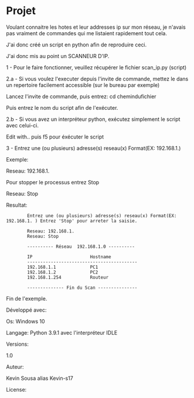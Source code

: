 # Projet

Voulant connaitre les hotes et leur addresses ip sur mon réseau, je n'avais pas vraiment de commandes qui me listaient rapidement tout cela.

J'ai donc créé un script en python afin de reproduire ceci.

J'ai donc mis au point un SCANNEUR D'IP.


1 - Pour le faire fonctionner, veuillez récupérer le fichier scan_ip.py (script) 


2.a - Si vous voulez l'executer depuis l'invite de commande, mettez le dans un repertoire facilement accessible (sur le bureau par exemple)
    
   Lancez l'invite de commande, puis entrez:  cd chemindufichier
    
   Puis entrez le nom du script afin de l'exécuter.
    

2.b - Si vous avez un interpréteur python, exécutez simplement le script avec celui-ci.
    
   Edit with.. puis f5 pour éxécuter le script
    

3 - Entrez une (ou plusieurs) adresse(s) reseau(x) Format(EX: 192.168.1.)
    
   Exemple:
            
   Reseau: 192.168.1.
    
   
   Pour stopper le processus entrez Stop
            
   Reseau: Stop
    
   
   Resultat:
    
            Entrez une (ou plusieurs) adresse(s) reseau(x) Format(EX: 192.168.1. ) Entrez 'Stop' pour arreter la saisie.

            Reseau: 192.168.1.
            Reseau: Stop
    
            ---------- Réseau  192.168.1.0 ----------

            IP			            Hostname
            ------------------------------------------
            192.168.1.1             PC1
            192.168.1.2             PC2
            192.168.1.254           Routeur
            
            -------------- Fin du Scan ---------------
            
   Fin de l'exemple.



Développé avec:

Os: Windows 10


Langage: Python 3.9.1 avec l'interpréteur IDLE


Versions:

1.0


Auteur:

Kevin Sousa alias Kevin-s17


License:





